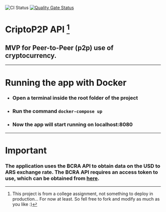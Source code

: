 ![CI Status](https://github.com/angelodpadron/criptop2p-api/actions/workflows/gradle.yml/badge.svg)
[![Quality Gate Status](https://sonarcloud.io/api/project_badges/measure?project=angelodpadron_criptop2p-api&metric=alert_status)](https://sonarcloud.io/summary/new_code?id=angelodpadron_criptop2p-api)

# CriptoP2P API [^*]

## MVP for Peer-to-Peer (p2p) use of cryptocurrency.

---

# Running the app with Docker

- ### Open a terminal inside the root folder of the project
- ### Run the command `docker-compose up`
- ### Now the app will start running on localhost:8080

---

# Important

### The application uses the BCRA API to obtain data on the USD to ARS exchange rate. The BCRA API requires an access token to use, which can be obtained from [here](https://estadisticasbcra.com/api/documentacion).

[^*]: This project is from a college assignment, not something to deploy in production... For now at least. So fell free
to fork and modify as much as you like :)